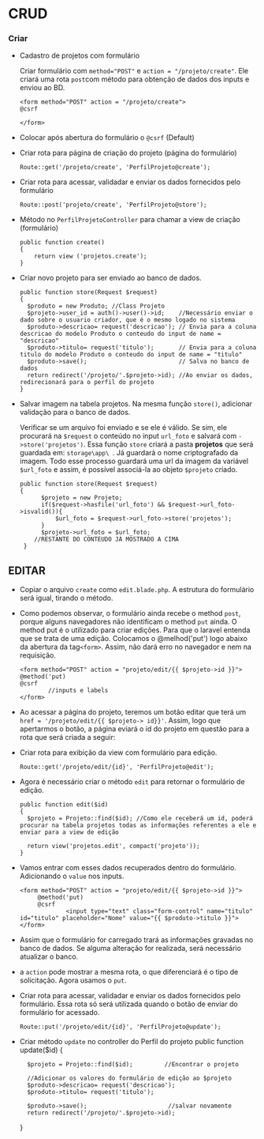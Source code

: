 # CRUD

### Criar

- Cadastro de projetos com formulário

  Criar formulário com `method="POST"` e `action = "/projeto/create"`. Ele criará uma rota `post`com método para obtenção de dados dos inputs e enviou ao BD.
  
      <form method="POST" action = "/projeto/create"> 
      @csrf
      
      </form>
      
- Colocar após abertura do formulário o `@csrf` (Default)
- Criar rota para página de criação do projeto (página do formulário)
      
      Route::get('/projeto/create', 'PerfilProjeto@create');

- Criar rota para acessar, validadar e enviar os dados fornecidos pelo formulário

      Route::post('projeto/create', 'PerfilProjeto@store');
      
- Método no `PerfilProjetoController` para chamar a view de criação (formulário)

      public function create()
      {
          return view ('projetos.create');
      }
      
- Criar novo projeto para ser enviado ao banco de dados.

      public function store(Request $request)
      {
        $produto = new Produto; //Class Projeto
        $projeto->user_id = auth()->user()->id;    //Necessário enviar o dado sobre o usuario criador, que é o mesmo logado no sistema
        $produto->descricao= request('descricao'); // Envia para a coluna descricao do modelo Produto o conteudo do input de name = "descricao"
        $produto->titulo= request('titulo');       // Envia para a coluna titulo do modelo Produto o conteudo do input de name = "titulo"
        $produto->save();                          // Salva no banco de dados
        return redirect('/projeto/'.$projeto->id); //Ao enviar os dados, redirecionará para o perfil do projeto
      }
- Salvar imagem na tabela projetos. Na mesma função `store()`, adicionar validação para o banco de dados. 
        
  Verificar se um arquivo foi enviado e se ele é válido. Se sim, ele procurará na `$request` o conteúdo no input `url_foto` e salvará 
   com `->store('projetos')`. Essa função `store` criará a pasta **projetos** que será guardada em: `storage\app\ `. Já guardará o nome criptografado da imagem. 
   Todo esse processo guardará uma url da imagem da variável `$url_foto` e assim, é possível associá-la ao objeto `$projeto` criado.
  
      public function store(Request $request)
      {
            $projeto = new Projeto;
            if($request->hasfile('url_foto') && $request->url_foto->isvalid()){
                $url_foto = $request->url_foto->store('projetos');
            } 
            $projeto->url_foto = $url_foto;
          //RESTANTE DO CONTEUDO JÁ MOSTRADO A CIMA
       }

      
      
## EDITAR

- Copiar o arquivo `create` como `edit.blade.php`. A estrutura do formulário será igual, tirando o método.
- Como podemos observar, o formulário ainda recebe o method `post`, porque alguns navegadores não identificam o method `put` ainda.
  O method put é o utilizado para criar edições. Para que o laravel entenda que se trata de uma edição. Colocamos o @melhod('put') logo abaixo da abertura da tag`<form>`.
  Assim, não dará erro no navegador e nem na requisição.
  
      <form method="POST" action = "projeto/edit/{{ $projeto->id }}"> 
      @method('put)
      @csrf
              //inputs e labels
      </form>
      
- Ao acessar a página do projeto, teremos um botão editar que terá um `href = '/projeto/edit/{{ $projeto-> id}}'`. Assim, logo que apertarmos o botão, a página eviará o id do 
projeto em questão para a rota que será criada a seguir: 
      
- Criar rota para exibição da view com formulário para edição. 

      Route::get('/projeto/edit/{id}', 'PerfilProjeto@edit');
      
- Agora é necessário criar o método `edit` para retornar o formulário de edição.

      public function edit($id)
      {
        $projeto = Projeto::find($id); //Como ele receberá um id, poderá procurar na tabela projetos todas as informações referentes a ele e enviar para a view de edição

        return view('projetos.edit', compact('projeto'));
      }
      
 - Vamos entrar com esses dados recuperados dentro do formulário. Adicionando o `value` nos inputs.
 
       <form method="POST" action = "projeto/edit/{{ $projeto->id }}"> 
            @method('put)
            @csrf
                    <input type="text" class="form-control" name="titulo" id="titulo" placeholder="Nome" value="{{ $produto->titulo }}">
       </form>
 - Assim que o formulário for carregado trará as informações gravadas no banco de dados. Se alguma alteração for realizada, será necessário atualizar o banco.
 - a `action` pode mostrar a mesma rota, o que diferenciará é o tipo de solicitação. Agora usamos o `put`.
 
- Criar rota para acessar, validadar e enviar os dados fornecidos pelo formulário. Essa rota só será utilizada quando o botão de enviar do formulário for acessado.

      Route::put('/projeto/edit/{id}', 'PerfilProjeto@update');
- Criar método `update` no controller do Perfil do projeto
      public function update($id)
    {
        
        $projeto = Projeto::find($id);         //Encontrar o projeto

        //Adicionar os valores do formulário de edição ao $projeto
        $produto->descricao= request('descricao'); 
        $produto->titulo= request('titulo');      

        $produto->save();                       //salvar novamente
        return redirect('/projeto/'.$projeto->id);
    }


